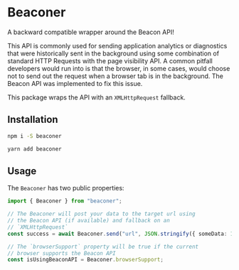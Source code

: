 # Beaconer

A backward compatible wrapper around the Beacon API! 

This API is commonly used for sending application analytics or diagnostics that were historically sent in the background using some combination of standard HTTP Requests with the page visibility API. A common pitfall developers would run into is that the browser, in some cases, would choose not to send out the request when a browser tab is in the background. The Beacon API was implemented to fix this issue. 

This package wraps the API with an `XMLHttpRequest` fallback.

## Installation
```bash
npm i -S beaconer

yarn add beaconer
```

## Usage
The `Beaconer` has two public properties:

```typescript
import { Beaconer } from "beaconer";

// The Beaconer will post your data to the target url using
// the Beacon API (if available) and fallback on an 
// `XMLHttpRequest`
const success = await Beaconer.send("url", JSON.stringify({ someData: 123 }));

// The `browserSupport` property will be true if the current 
// browser supports the Beacon API
const isUsingBeaconAPI = Beaconer.browserSupport;
```